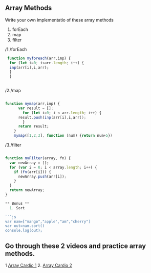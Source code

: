 ## Array Methods

Write your own implementatio of these array methods
  1. forEach
  2. map
  3. filter


/1./forEach

```js
 function myforeach(arr,inp) {
  for (let i=0; i<arr.length; i++) {
  inp(arr[i],i,arr);
  }
  }
 

  ````


/2./map

```js

function mymap(arr,inp) {
      var result = [];
        for (let i=0; i < arr.length; i++) {
      result.push(inp(arr[i],i,arr));
        }
      return result;
    }
    mymap([1,2,3], function (num) {return num+5})

```

/3./filter

```js

function myFilter(array, fn) {
  var newArray = [];
  for (var i = 0; i < array.length; i++) {
    if (fn(arr[i])) {
      newArray.push(arr[i]);
    }
  }
  return newArray;
}

** Bonus **
  1. Sort

```js
var nam=["mango","apple","am","cherry"]
var out=nam.sort()
console.log(out);
```

## Go through these 2 videos and practice array methods.

1 [Array Cardio 1](https://www.youtube.com/watch?v=HB1ZC7czKRs&list=PLu8EoSxDXHP6CGK4YVJhL_VWetA865GOH&index=4)
2. [Array Cardio 2](https://www.youtube.com/watch?v=QNmRfyNg1lw&list=PLu8EoSxDXHP6CGK4YVJhL_VWetA865GOH&index=7)